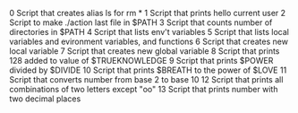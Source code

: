 0 Script that creates alias ls for rm *
1 Script that prints hello current user
2 Script to make ./action last file in $PATH
3 Script that counts number of directories in $PATH
4 Script that lists env't variables
5 Script that lists local variables and evironment variables, and functions
6 Script that creates new local variable
7 Script that creates new global variable
8 Script that prints 128 added to value of $TRUEKNOWLEDGE
9 Script that prints $POWER divided by $DIVIDE
10 Script that prints $BREATH to the power of $LOVE
11 Script that converts number from base 2 to base 10
12 Script that prints all combinations of two letters except "oo"
13 Script that prints  number with two decimal places
